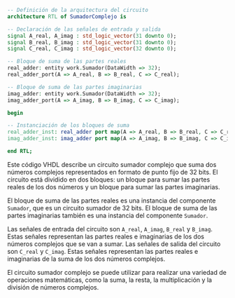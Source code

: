 ```vhdl
-- Definición de la arquitectura del circuito
architecture RTL of SumadorComplejo is

-- Declaración de las señales de entrada y salida
signal A_real, A_imag : std_logic_vector(31 downto 0);
signal B_real, B_imag : std_logic_vector(31 downto 0);
signal C_real, C_imag : std_logic_vector(32 downto 0);

-- Bloque de suma de las partes reales
real_adder: entity work.Sumador(DataWidth => 32);
real_adder_port(A => A_real, B => B_real, C => C_real);

-- Bloque de suma de las partes imaginarias
imag_adder: entity work.Sumador(DataWidth => 32);
imag_adder_port(A => A_imag, B => B_imag, C => C_imag);

begin

-- Instanciación de los bloques de suma
real_adder_inst: real_adder port map(A => A_real, B => B_real, C => C_real);
imag_adder_inst: imag_adder port map(A => A_imag, B => B_imag, C => C_imag);

end RTL;
```

Este código VHDL describe un circuito sumador complejo que suma dos números complejos representados en formato de punto fijo de 32 bits. El circuito está dividido en dos bloques: un bloque para sumar las partes reales de los dos números y un bloque para sumar las partes imaginarias.

El bloque de suma de las partes reales es una instancia del componente `Sumador`, que es un circuito sumador de 32 bits. El bloque de suma de las partes imaginarias también es una instancia del componente `Sumador`.

Las señales de entrada del circuito son `A_real`, `A_imag`, `B_real` y `B_imag`. Estas señales representan las partes reales e imaginarias de los dos números complejos que se van a sumar. Las señales de salida del circuito son `C_real` y `C_imag`. Estas señales representan las partes reales e imaginarias de la suma de los dos números complejos.

El circuito sumador complejo se puede utilizar para realizar una variedad de operaciones matemáticas, como la suma, la resta, la multiplicación y la división de números complejos.